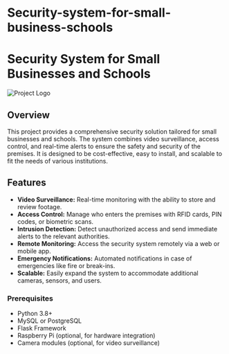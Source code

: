 # Security-system-for-small-business-schools
# Security System for Small Businesses and Schools

![Project Logo]("C:\Users\devan\Downloads\30b5bcf7-f040-49d2-875a-9994d81d987e.jpeg")

## Overview

This project provides a comprehensive security solution tailored for small businesses and schools. The system combines video surveillance, access control, and real-time alerts to ensure the safety and security of the premises. It is designed to be cost-effective, easy to install, and scalable to fit the needs of various institutions.

## Features

- **Video Surveillance:** Real-time monitoring with the ability to store and review footage.
- **Access Control:** Manage who enters the premises with RFID cards, PIN codes, or biometric scans.
- **Intrusion Detection:** Detect unauthorized access and send immediate alerts to the relevant authorities.
- **Remote Monitoring:** Access the security system remotely via a web or mobile app.
- **Emergency Notifications:** Automated notifications in case of emergencies like fire or break-ins.
- **Scalable:** Easily expand the system to accommodate additional cameras, sensors, and users.

### Prerequisites

- Python 3.8+
- MySQL or PostgreSQL
- Flask Framework
- Raspberry Pi (optional, for hardware integration)
- Camera modules (optional, for video surveillance)

